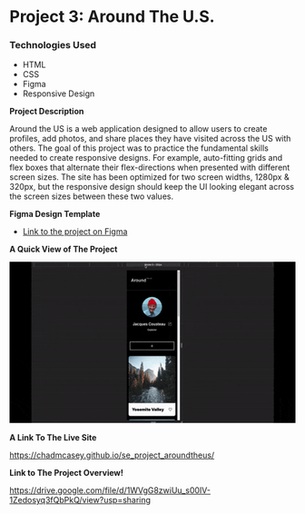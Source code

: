 # Project 3: Around The U.S.

### Technologies Used

- HTML
- CSS
- Figma
- Responsive Design

**Project Description**

Around the US is a web application designed to allow users to create profiles, add photos, and share places they have visited across the US with others. The goal of this project was to practice the fundamental skills needed to create responsive designs. For example, auto-fitting grids and flex boxes that alternate their flex-directions when presented with different screen sizes. The site has been optimized for two screen widths, 1280px & 320px, but the responsive design should keep the UI looking elegant across the screen sizes between these two values.

**Figma Design Template**

- [Link to the project on Figma](https://www.figma.com/file/ii4xxsJ0ghevUOcssTlHZv/Sprint-3%3A-Around-the-US?node-id=0%3A1)

**A Quick View of The Project**

![A Gif Demonstrating the use of the website](https://github.com/ChadMCasey/se_project_aroundtheus/blob/main/project3Overview.gif)

**A Link To The Live Site**

https://chadmcasey.github.io/se_project_aroundtheus/

**Link to The Project Overview!**

https://drive.google.com/file/d/1WVgG8zwiUu_s00IV-1Zedosyq3fQbPkQ/view?usp=sharing
